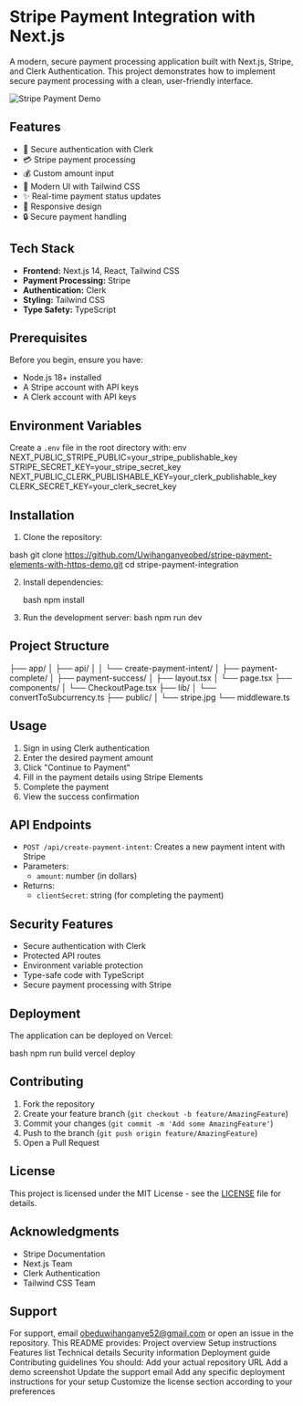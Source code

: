 # Stripe Payment Integration with Next.js

A modern, secure payment processing application built with Next.js, Stripe, and Clerk Authentication. This project demonstrates how to implement secure payment processing with a clean, user-friendly interface.

![Stripe Payment Demo](public/demo-screenshot.png)

## Features

- 🔐 Secure authentication with Clerk
- 💳 Stripe payment processing
- 💰 Custom amount input
- 🎨 Modern UI with Tailwind CSS
- ✨ Real-time payment status updates
- 📱 Responsive design
- 🔒 Secure payment handling

## Tech Stack

- **Frontend:** Next.js 14, React, Tailwind CSS
- **Payment Processing:** Stripe
- **Authentication:** Clerk
- **Styling:** Tailwind CSS
- **Type Safety:** TypeScript

## Prerequisites

Before you begin, ensure you have:

- Node.js 18+ installed
- A Stripe account with API keys
- A Clerk account with API keys

## Environment Variables

Create a `.env` file in the root directory with:
env
NEXT_PUBLIC_STRIPE_PUBLIC=your_stripe_publishable_key
STRIPE_SECRET_KEY=your_stripe_secret_key
NEXT_PUBLIC_CLERK_PUBLISHABLE_KEY=your_clerk_publishable_key
CLERK_SECRET_KEY=your_clerk_secret_key


## Installation

1. Clone the repository:

bash
git clone https://github.com/Uwihanganyeobed/stripe-payment-elements-with-https-demo.git
cd stripe-payment-integration

2. Install dependencies:

   bash
npm install

3. Run the development server:
bash
npm run dev

## Project Structure

├── app/
│ ├── api/
│ │ └── create-payment-intent/
│ ├── payment-complete/
│ ├── payment-success/
│ ├── layout.tsx
│ └── page.tsx
├── components/
│ └── CheckoutPage.tsx
├── lib/
│ └── convertToSubcurrency.ts
├── public/
│ └── stripe.jpg
└── middleware.ts

## Usage

1. Sign in using Clerk authentication
2. Enter the desired payment amount
3. Click "Continue to Payment"
4. Fill in the payment details using Stripe Elements
5. Complete the payment
6. View the success confirmation

## API Endpoints

- `POST /api/create-payment-intent`: Creates a new payment intent with Stripe
- Parameters:
  - `amount`: number (in dollars)
- Returns:
  - `clientSecret`: string (for completing the payment)

## Security Features

- Secure authentication with Clerk
- Protected API routes
- Environment variable protection
- Type-safe code with TypeScript
- Secure payment processing with Stripe

## Deployment

The application can be deployed on Vercel:

bash
npm run build
vercel deploy

## Contributing

1. Fork the repository
2. Create your feature branch (`git checkout -b feature/AmazingFeature`)
3. Commit your changes (`git commit -m 'Add some AmazingFeature'`)
4. Push to the branch (`git push origin feature/AmazingFeature`)
5. Open a Pull Request

## License

This project is licensed under the MIT License - see the [LICENSE](LICENSE) file for details.

## Acknowledgments

- Stripe Documentation
- Next.js Team
- Clerk Authentication
- Tailwind CSS Team

## Support

For support, email obeduwihanganye52@gmail.com or open an issue in the repository.
This README provides:
Project overview
Setup instructions
Features list
Technical details
Security information
Deployment guide
Contributing guidelines
You should:
Add your actual repository URL
Add a demo screenshot
Update the support email
Add any specific deployment instructions for your setup
Customize the license section according to your preferences
